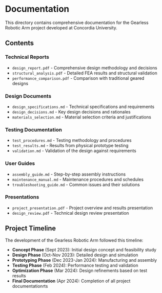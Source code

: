 # Documentation

This directory contains comprehensive documentation for the Gearless Robotic Arm project developed at Concordia University.

## Contents

### Technical Reports
- `design_report.pdf` - Comprehensive design methodology and decisions
- `structural_analysis.pdf` - Detailed FEA results and structural validation
- `performance_comparison.pdf` - Comparison with traditional geared designs

### Design Documents
- `design_specifications.md` - Technical specifications and requirements
- `design_decisions.md` - Key design decisions and rationales
- `materials_selection.md` - Material selection criteria and justifications

### Testing Documentation
- `test_procedures.md` - Testing methodology and procedures
- `test_results.md` - Results from physical prototype testing
- `validation.md` - Validation of the design against requirements

### User Guides
- `assembly_guide.md` - Step-by-step assembly instructions
- `maintenance_manual.md` - Maintenance procedures and schedules
- `troubleshooting_guide.md` - Common issues and their solutions

### Presentations
- `project_presentation.pdf` - Project overview and results presentation
- `design_review.pdf` - Technical design review presentation

## Project Timeline

The development of the Gearless Robotic Arm followed this timeline:
- **Concept Phase** (Sept 2023): Initial design concept and feasibility study
- **Design Phase** (Oct-Nov 2023): Detailed design and simulation
- **Prototyping Phase** (Dec 2023-Jan 2024): Manufacturing and assembly
- **Testing Phase** (Feb 2024): Performance testing and validation
- **Optimization Phase** (Mar 2024): Design refinements based on test results
- **Final Documentation** (Apr 2024): Completion of all project documentationrts
